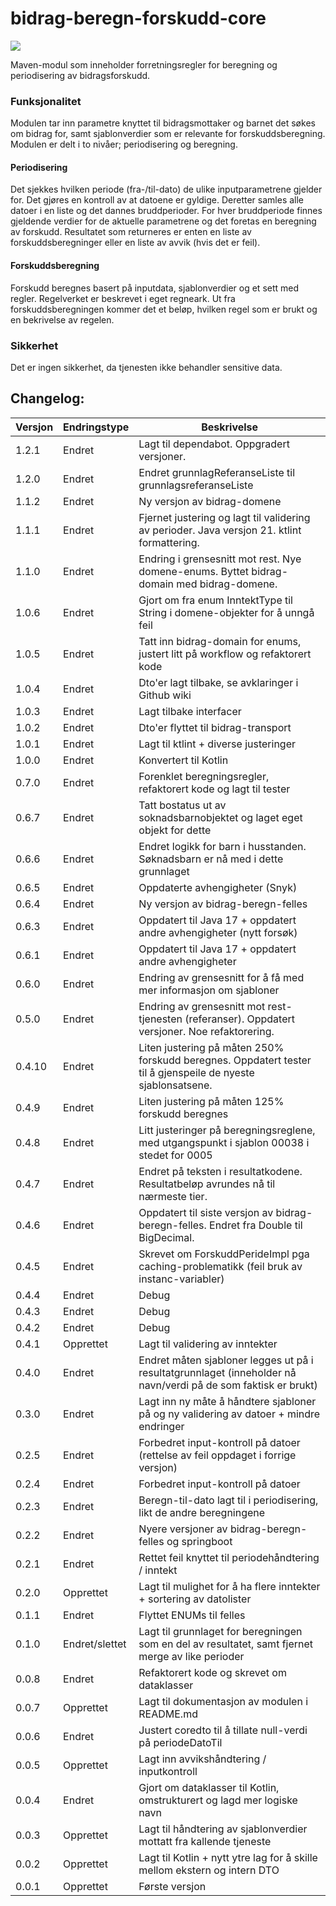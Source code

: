 # bidrag-beregn-forskudd-core

![](https://github.com/navikt/bidrag-beregn-forskudd-core/workflows/maven%20deploy/badge.svg)

Maven-modul som inneholder forretningsregler for beregning og periodisering av bidragsforskudd.

### Funksjonalitet
Modulen tar inn parametre knyttet til bidragsmottaker og barnet det søkes om bidrag for, samt sjablonverdier som er relevante for forskuddsberegning. Modulen er delt i to nivåer; periodisering og beregning.

#### Periodisering
Det sjekkes hvilken periode (fra-/til-dato) de ulike inputparametrene gjelder for. Det gjøres en kontroll av at datoene er gyldige. Deretter samles alle datoer i en liste og det dannes bruddperioder. For hver bruddperiode finnes gjeldende verdier for de aktuelle parametrene og det foretas en beregning av forskudd. Resultatet som returneres er enten en liste av forskuddsberegninger eller en liste av avvik (hvis det er feil).

#### Forskuddsberegning
Forskudd beregnes basert på inputdata, sjablonverdier og et sett med regler. Regelverket er beskrevet i eget regneark. Ut fra forskuddsberegningen kommer det et beløp, hvilken regel som er brukt og en bekrivelse av regelen.

### Sikkerhet
Det er ingen sikkerhet, da tjenesten ikke behandler sensitive data.


## Changelog:

| Versjon | Endringstype   | Beskrivelse                                                                                                    |
|---------|----------------|----------------------------------------------------------------------------------------------------------------|
| 1.2.1   | Endret         | Lagt til dependabot. Oppgradert versjoner.                                               |
| 1.2.0   | Endret         | Endret grunnlagReferanseListe til grunnlagsreferanseListe                                                      |
| 1.1.2   | Endret         | Ny versjon av bidrag-domene                                                                                    |
| 1.1.1   | Endret         | Fjernet justering og lagt til validering av perioder. Java versjon 21. ktlint formattering.                    |
| 1.1.0   | Endret         | Endring i grensesnitt mot rest. Nye domene-enums. Byttet bidrag-domain med bidrag-domene.                      |
| 1.0.6   | Endret         | Gjort om fra enum InntektType til String i domene-objekter for å unngå feil                                    |
| 1.0.5   | Endret         | Tatt inn bidrag-domain for enums, justert litt på workflow og refaktorert kode                                 |
| 1.0.4   | Endret         | Dto'er lagt tilbake, se avklaringer i Github wiki                                                              |
| 1.0.3   | Endret         | Lagt tilbake interfacer                                                                                        |
| 1.0.2   | Endret         | Dto'er flyttet til bidrag-transport                                                                            |
| 1.0.1   | Endret         | Lagt til ktlint + diverse justeringer                                                                          |
| 1.0.0   | Endret         | Konvertert til Kotlin                                                                                          |
| 0.7.0   | Endret         | Forenklet beregningsregler, refaktorert kode og lagt til tester                                                |
| 0.6.7   | Endret         | Tatt bostatus ut av soknadsbarnobjektet og laget eget objekt for dette                                         |
| 0.6.6   | Endret         | Endret logikk for barn i husstanden. Søknadsbarn er nå med i dette grunnlaget                                  |
| 0.6.5   | Endret         | Oppdaterte avhengigheter (Snyk)                                                                                |
| 0.6.4   | Endret         | Ny versjon av bidrag-beregn-felles                                                                             |
| 0.6.3   | Endret         | Oppdatert til Java 17 + oppdatert andre avhengigheter (nytt forsøk)                                            |
| 0.6.1   | Endret         | Oppdatert til Java 17 + oppdatert andre avhengigheter                                                          |
| 0.6.0   | Endret         | Endring av grensesnitt for å få med mer informasjon om sjabloner                                               |
| 0.5.0   | Endret         | Endring av grensesnitt mot rest-tjenesten (referanser). Oppdatert versjoner. Noe refaktorering.                |
| 0.4.10  | Endret         | Liten justering på måten 250% forskudd beregnes. Oppdatert tester til å gjenspeile de nyeste sjablonsatsene.   |
| 0.4.9   | Endret         | Liten justering på måten 125% forskudd beregnes                                                                |
| 0.4.8   | Endret         | Litt justeringer på beregningsreglene, med utgangspunkt i sjablon 00038 i stedet for 0005                      |
| 0.4.7   | Endret         | Endret på teksten i resultatkodene. Resultatbeløp avrundes nå til nærmeste tier.                               |
| 0.4.6   | Endret         | Oppdatert til siste versjon av bidrag-beregn-felles. Endret fra Double til BigDecimal.                         |
| 0.4.5   | Endret         | Skrevet om ForskuddPerideImpl pga caching-problematikk (feil bruk av instanc-variabler)                        |
| 0.4.4   | Endret         | Debug                                                                                                          |
| 0.4.3   | Endret         | Debug                                                                                                          |
| 0.4.2   | Endret         | Debug                                                                                                          |
| 0.4.1   | Opprettet      | Lagt til validering av inntekter                                                                               |
| 0.4.0   | Endret         | Endret måten sjabloner legges ut på i resultatgrunnlaget (inneholder nå navn/verdi på de som faktisk er brukt) |
| 0.3.0   | Endret         | Lagt inn ny måte å håndtere sjabloner på og ny validering av datoer + mindre endringer                         |
| 0.2.5   | Endret         | Forbedret input-kontroll på datoer (rettelse av feil oppdaget i forrige versjon)                               |
| 0.2.4   | Endret         | Forbedret input-kontroll på datoer                                                                             |
| 0.2.3   | Endret         | Beregn-til-dato lagt til i periodisering, likt de andre beregningene                                           |
| 0.2.2   | Endret         | Nyere versjoner av bidrag-beregn-felles og springboot                                                          |
| 0.2.1   | Endret         | Rettet feil knyttet til periodehåndtering / inntekt                                                            |
| 0.2.0   | Opprettet      | Lagt til mulighet for å ha flere inntekter + sortering av datolister                                           |
| 0.1.1   | Endret         | Flyttet ENUMs til felles                                                                                       |
| 0.1.0   | Endret/slettet | Lagt til grunnlaget for beregningen som en del av resultatet, samt fjernet merge av like perioder              |
| 0.0.8   | Endret         | Refaktorert kode og skrevet om dataklasser                                                                     |
| 0.0.7   | Opprettet      | Lagt til dokumentasjon av modulen i README.md                                                                  |
| 0.0.6   | Endret         | Justert coredto til å tillate null-verdi på periodeDatoTil                                                     |
| 0.0.5   | Opprettet      | Lagt inn avvikshåndtering / inputkontroll                                                                      |
| 0.0.4   | Endret         | Gjort om dataklasser til Kotlin, omstrukturert og lagd mer logiske navn                                        |
| 0.0.3   | Opprettet      | Lagt til håndtering av sjablonverdier mottatt fra kallende tjeneste                                            |
| 0.0.2   | Opprettet      | Lagt til Kotlin + nytt ytre lag for å skille mellom ekstern og intern DTO                                      |
| 0.0.1   | Opprettet      | Første versjon                                                                                                 |

